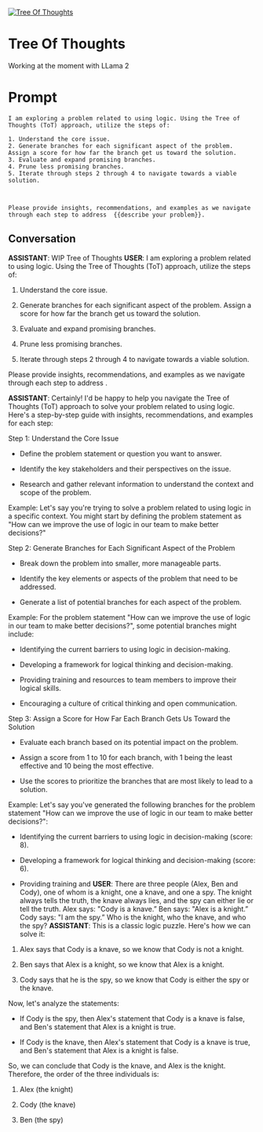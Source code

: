 
[![Tree Of Thoughts](https://flow-prompt-covers.s3.us-west-1.amazonaws.com/icon/Abstract/i8.png)]()
# Tree Of Thoughts 
Working at the moment with LLama 2

# Prompt

```
I am exploring a problem related to using logic. Using the Tree of Thoughts (ToT) approach, utilize the steps of:

1. Understand the core issue.
2. Generate branches for each significant aspect of the problem. Assign a score for how far the branch get us toward the solution.
3. Evaluate and expand promising branches.
4. Prune less promising branches.
5. Iterate through steps 2 through 4 to navigate towards a viable solution.



Please provide insights, recommendations, and examples as we navigate through each step to address  {{describe your problem}}.

```

## Conversation

**ASSISTANT**: WIP Tree of Thoughts
**USER**: I am exploring a problem related to using logic. Using the Tree of Thoughts (ToT) approach, utilize the steps of:



1. Understand the core issue.

2. Generate branches for each significant aspect of the problem. Assign a score for how far the branch get us toward the solution.

3. Evaluate and expand promising branches.

4. Prune less promising branches.

5. Iterate through steps 2 through 4 to navigate towards a viable solution.







Please provide insights, recommendations, and examples as we navigate through each step to address  .


**ASSISTANT**: Certainly! I'd be happy to help you navigate the Tree of Thoughts (ToT) approach to solve your problem related to using logic. Here's a step-by-step guide with insights, recommendations, and examples for each step:



Step 1: Understand the Core Issue



* Define the problem statement or question you want to answer.

* Identify the key stakeholders and their perspectives on the issue.

* Research and gather relevant information to understand the context and scope of the problem.



Example: Let's say you're trying to solve a problem related to using logic in a specific context. You might start by defining the problem statement as "How can we improve the use of logic in our team to make better decisions?"



Step 2: Generate Branches for Each Significant Aspect of the Problem



* Break down the problem into smaller, more manageable parts.

* Identify the key elements or aspects of the problem that need to be addressed.

* Generate a list of potential branches for each aspect of the problem.



Example: For the problem statement "How can we improve the use of logic in our team to make better decisions?", some potential branches might include:



* Identifying the current barriers to using logic in decision-making.

* Developing a framework for logical thinking and decision-making.

* Providing training and resources to team members to improve their logical skills.

* Encouraging a culture of critical thinking and open communication.



Step 3: Assign a Score for How Far Each Branch Gets Us Toward the Solution



* Evaluate each branch based on its potential impact on the problem.

* Assign a score from 1 to 10 for each branch, with 1 being the least effective and 10 being the most effective.

* Use the scores to prioritize the branches that are most likely to lead to a solution.



Example: Let's say you've generated the following branches for the problem statement "How can we improve the use of logic in our team to make better decisions?":



* Identifying the current barriers to using logic in decision-making (score: 8).

* Developing a framework for logical thinking and decision-making (score: 6).

* Providing training and
**USER**: There are three people (Alex, Ben and Cody), one of whom is a knight, one a knave, and one a spy. The knight always tells the truth, the knave always lies, and the spy can either lie or tell the truth. Alex says: "Cody is a knave.” Ben says: "Alex is a knight.” Cody says: "I am the spy.” Who is the knight, who the knave, and who the spy?
**ASSISTANT**: This is a classic logic puzzle. Here's how we can solve it:



1. Alex says that Cody is a knave, so we know that Cody is not a knight.

2. Ben says that Alex is a knight, so we know that Alex is a knight.

3. Cody says that he is the spy, so we know that Cody is either the spy or the knave.



Now, let's analyze the statements:



* If Cody is the spy, then Alex's statement that Cody is a knave is false, and Ben's statement that Alex is a knight is true.

* If Cody is the knave, then Alex's statement that Cody is a knave is true, and Ben's statement that Alex is a knight is false.



So, we can conclude that Cody is the knave, and Alex is the knight. Therefore, the order of the three individuals is:



1. Alex (the knight)

2. Cody (the knave)

3. Ben (the spy)


